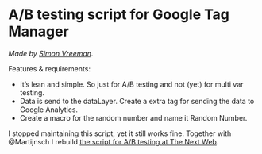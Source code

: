 A/B testing script for Google Tag Manager
=========================================

_Made by [Simon Vreeman](http://vreeman.com)._

Features & requirements:
- It’s lean and simple. So just for A/B testing and not (yet) for multi var testing.
- Data is send to the dataLayer. Create a extra tag for sending the data to Google Analytics.
- Create a macro for the random number and name it Random Number.

I stopped maintaining this script, yet it still works fine. Together with @Martijnsch I rebuild [the script for A/B testing at The Next Web](https://github.com/MartijnSch/cro).